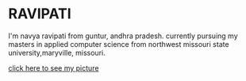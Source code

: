 # RAVIPATI

I'm navya ravipati from guntur, andhra pradesh. currently pursuing my masters in applied computer science from northwest missouri state university,maryville, missouri.

[click here to see my picture](Navya.jpeg)